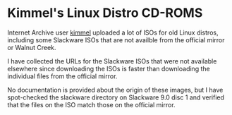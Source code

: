 # Kimmel's Linux Distro CD-ROMS

Internet Archive user [kimmel](https://archive.org/details/@kimmel) uploaded a lot of ISOs for old Linux distros, including some Slackware ISOs that are not availble from the official mirror or Walnut Creek. 

I have collected the URLs for the Slackware ISOs that were not available elsewhere since downloading the ISOs is faster than downloading the individual files from the official mirror.

No documentation is provided about the origin of these images, but I have spot-checked the slackware directory on Slackware 9.0 disc 1 and verified that the files on the ISO match those on the official mirror.